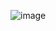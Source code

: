![image]([https://user-images.githubusercontent.com/100387382/171637912-ed4c85d9-42ba-4616-9324-bfbd0315a138.png](https://media2.giphy.com/media/pXAJPGHD6ohKwkYT8h/giphy.gif?cid=790b76117172569653e958e9d101d7dca30a1e087851fb51&rid=giphy.gif&ct=g))
